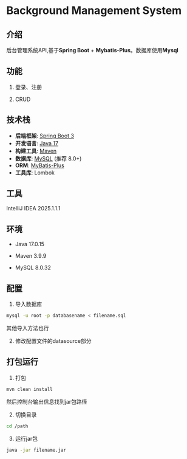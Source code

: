 # Background Management System

## 介绍

后台管理系统API,基于**Spring Boot** + **Mybatis-Plus**。数据库使用**Mysql**

## 功能

1. 登录、注册

2. CRUD

## 技术栈

- **后端框架**: [Spring Boot 3](https://spring.io/projects/spring-boot)
- **开发语言**: [Java 17](https://www.oracle.com/java/technologies/javase/jdk17-archive-downloads.html)
- **构建工具**: [Maven](https://maven.apache.org/)
- **数据库**: [MySQL](https://www.mysql.com/) (推荐 8.0+)
- **ORM**: [MyBatis-Plus](https://baomidou.com/)
- **工具库**: Lombok

## 工具

IntelliJ IDEA 2025.1.1.1

## 环境

- Java 17.0.15

- Maven 3.9.9

- MySQL 8.0.32

## 配置

1. 导入数据库

```sh
mysql -u root -p databasename < filename.sql
```
其他导入方法也行

2. 修改配置文件的datasource部分

## 打包运行

1. 打包

```sh
mvn clean install
```

然后控制台输出信息找到jar包路径

2. 切换目录

```sh
cd /path
```

3. 运行jar包
```sh
java -jar filename.jar
```

   

